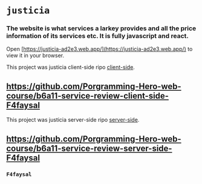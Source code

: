 # `justicia`

### The website is what services a larkey provides and all the price information of its services etc. It is fully javascript and react.

Open [https://justicia-ad2e3.web.app/](https://justicia-ad2e3.web.app/) to view it in your browser.

This project was justicia client-side ripo [client-side](https://github.com/Porgramming-Hero-web-course/b6a11-service-review-client-side-F4faysal).

## https://github.com/Porgramming-Hero-web-course/b6a11-service-review-client-side-F4faysal

This project was justicia server-side ripo [server-side](https://github.com/Porgramming-Hero-web-course/b6a11-service-review-server-side-F4faysal).

## https://github.com/Porgramming-Hero-web-course/b6a11-service-review-server-side-F4faysal

### `F4faysal`
